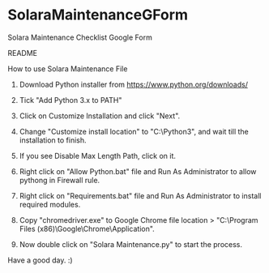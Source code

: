 # SolaraMaintenanceGForm
Solara Maintenance Checklist Google Form

README

How to use Solara Maintenance File

1. Download Python installer from https://www.python.org/downloads/

2. Tick "Add Python 3.x to PATH"

3. Click on Customize Installation and click "Next".

4. Change "Customize install location" to "C:\Python3\", and wait till the installation to finish.

5. If you see Disable Max Length Path, click on it.

6. Right click on "Allow Python.bat" file and Run As Administrator to allow pythong in Firewall rule.

7. Right click on "Requirements.bat" file and Run As Administrator to install required modules.

8. Copy "chromedriver.exe" to Google Chrome file location > "C:\Program Files (x86)\Google\Chrome\Application\".

9. Now double click on "Solara Maintenance.py" to start the process.

Have a good day. :)
